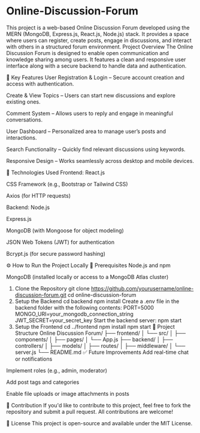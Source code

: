 # Online-Discussion-Forum
This project is a web-based Online Discussion Forum developed using the MERN (MongoDB, Express.js, React.js, Node.js) stack. It provides a space where users can register, create posts, engage in discussions, and interact with others in a structured forum environment.
Project Overview
The Online Discussion Forum is designed to enable open communication and knowledge sharing among users. It features a clean and responsive user interface along with a secure backend to handle data and authentication.

🌟 Key Features
User Registration & Login – Secure account creation and access with authentication.

Create & View Topics – Users can start new discussions and explore existing ones.

Comment System – Allows users to reply and engage in meaningful conversations.

User Dashboard – Personalized area to manage user’s posts and interactions.

Search Functionality – Quickly find relevant discussions using keywords.

Responsive Design – Works seamlessly across desktop and mobile devices.

🧰 Technologies Used
Frontend:
React.js

CSS Framework (e.g., Bootstrap or Tailwind CSS)

Axios (for HTTP requests)

Backend:
Node.js

Express.js

MongoDB (with Mongoose for object modeling)

JSON Web Tokens (JWT) for authentication

Bcrypt.js (for secure password hashing)

⚙️ How to Run the Project Locally
🔧 Prerequisites
Node.js and npm

MongoDB (installed locally or access to a MongoDB Atlas cluster)
1. Clone the Repository
git clone https://github.com/yourusername/online-discussion-forum.git
cd online-discussion-forum
2. Setup the Backend
cd backend
npm install
Create a .env file in the backend folder with the following contents:
PORT=5000
MONGO_URI=your_mongodb_connection_string
JWT_SECRET=your_secret_key
Start the backend server:
npm start
3. Setup the Frontend
cd ../frontend
npm install
npm start
📁 Project Structure
Online Discussion Forum/
├── frontend/
│   └── src/
│       ├── components/
│       ├── pages/
│       └── App.js
├── backend/
│   ├── controllers/
│   ├── models/
│   ├── routes/
│   ├── middleware/
│   └── server.js
└── README.md
✅ Future Improvements
Add real-time chat or notifications

Implement roles (e.g., admin, moderator)

Add post tags and categories

Enable file uploads or image attachments in posts

🤝 Contribution
If you'd like to contribute to this project, feel free to fork the repository and submit a pull request. All contributions are welcome!

📄 License
This project is open-source and available under the MIT License.
